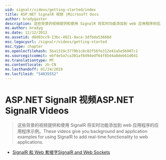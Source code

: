 ```yaml
---
uid: signalr/videos/getting-started/index
title: ASP.NET SignalR 视频 |Microsoft Docs
author: bradygaster
description: 这些背景的视频提供和使用 SignalR 将实时功能添加到 web 应用程序的应用程序示例。
ms.author: bradyg
ms.date: 12/12/2012
ms.assetid: d8d03cc9-13bc-4921-9aca-3dfbda53660d
msc.legacyurl: /signalr/videos/getting-started
msc.type: chapter
ms.openlocfilehash: 5ba1319c3779b1c8c02f56fe312e41a5e5b907c1
ms.sourcegitcommit: ebf4e5a7ca301af8494edf64f85d4a8deb61d641
ms.translationtype: MT
ms.contentlocale: zh-CN
ms.lasthandoff: 01/24/2019
ms.locfileid: "54835552"
---
```

<a name="aspnet-signalr-videos"></a><span data-ttu-id="34a97-103">ASP.NET SignalR 视频</span><span class="sxs-lookup"><span data-stu-id="34a97-103">ASP.NET SignalR Videos</span></span>
====================
> <span data-ttu-id="34a97-104">这些背景的视频提供和使用 SignalR 将实时功能添加到 web 应用程序的应用程序示例。</span><span class="sxs-lookup"><span data-stu-id="34a97-104">These videos give you background and application examples for using SignalR to add real-time functionality to web applications.</span></span>


- [<span data-ttu-id="34a97-105">SignalR 和 Web 套接字</span><span class="sxs-lookup"><span data-stu-id="34a97-105">SignalR and Web Sockets</span></span>](signalr-and-web-sockets.md)
